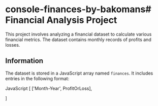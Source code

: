# console-finances-by-bakomans# Financial Analysis Project

This project involves analyzing a financial dataset to calculate various financial metrics. The dataset contains monthly records of profits and losses.

## Information

The dataset is stored in a JavaScript array named `finances`. It includes entries in the following format:

 JavaScript
[
  ['Month-Year', ProfitOrLoss],
  
]
